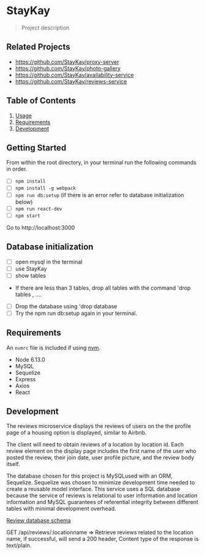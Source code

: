 # StayKay

> Project description

## Related Projects

- https://github.com/StayKay/proxy-server
- https://github.com/StayKay/photo-gallery
- https://github.com/StayKay/availability-service
- https://github.com/StayKay/reviews-service

## Table of Contents

1. [Usage](#Usage)
1. [Requirements](#requirements)
1. [Development](#development)

## Getting Started

From within the root directory, in your terminal run the following commands in order.

- [ ] `npm install`
- [ ] `npm install -g webpack`
- [ ] `npm run db:setup` (if there is an error refer to database initialization below)
- [ ] `npm run react-dev`
- [ ] `npm start`

Go to http://localhost:3000

## Database initialization

- [ ] open mysql in the terminal
- [ ] use StayKay
- [ ] show tables
- If there are less than 3 tables, drop all tables with the command 'drop tables <tablename>, <tablename>....
- [ ] Drop the database using 'drop database <database name>
- [ ] Try the npm run db:setup again in your terminal.

## Requirements

An `nvmrc` file is included if using [nvm](https://github.com/creationix/nvm).

- Node 6.13.0
- MySQL
- Sequelize
- Express
- Axios
- React

## Development

The reviews microservice displays the reviews of users on the the profile page of a housing option is displayed, similar to Airbnb.

The client will need to obtain reviews of a location by location id. Each review element on the display page includes the first name of the user who posted the review, their join date, user profile picture, and the review body itself.

The database chosen for this project is MySQLused with an ORM, Sequelize. Sequelize was chosen to minimize development time needed to create a reusable model interface. This service uses a SQL database because the service of reviews is relational to user information and location information and MySQL guarantees of referential integrity between different tables with minimal development overhead.

[Review database schema](./dbschema.png)

GET /api/reviews/:locationname => Retrieve reviews related to the location name, if successful, will send a 200 header, Content type of the response is text/plain.
